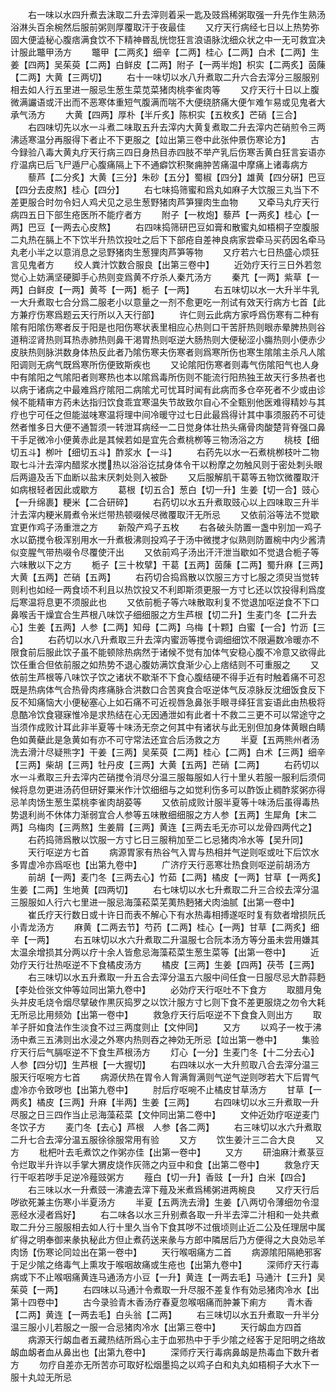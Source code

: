 <!-- { "loadSidebar": true } -->
　　右一味以水四升煮去沫取二升去滓则着采一匙及豉爲稀粥取强一升先作生熟汤浴淋头百余椀然后服前粥则厚覆取汗于夜最佳
　　又疗天行病经七日以上热势弥固大便澁秘心腹痞满食饮不下精神昬乱恍惚狂言浪语脉沈细众状之中一无可救宜决计服此鼈甲汤方
　　鼈甲【二两炙】细辛【二两】桂心【二两】白术【二两】生姜【四两】吴茱萸【二两】白鲜皮【二两】附子【一两半炮】枳实【二两炙】茵蔯【二两】大黄【三两切】
　　右十一味切以水八升煮取二升六合去滓分三服服别相去如人行五里进一服忌生葱生菜苋菜猪肉桃李雀肉等
　　又疗天行十日以上腹微满讝语或汗出而不恶寒体重短气腹满而喘不大便绕脐痛大便乍难乍易或见鬼者大承气汤方
　　大黄【四两】厚朴【半斤炙】陈枳实【五枚炙】芒硝【三合】
　　右四味切先以水一斗煮二味取五升去滓内大黄复煮取二升去滓内芒硝煎令三两沸适寒温分再服得下者止不下更服之【竝出第三卷中此张仲景伤寒论方】
　　古今録验八毒大黄丸疗天行病三四日身热目赤四肢不举产乳后伤寒舌黄白狂言妄语亦疗温病已后飞尸遁尸心腹痛隔上下不通癖饮积聚痈肿苦痛温中摩痛上诸毒病方
　　藜芦【二分炙】大黄【三分】朱砂【五分】蜀椒【四分】雄黄【四分硏】巴豆【四分去皮熬】桂心【四分】
　　右七味捣筛蜜和爲丸如麻子大饮服三丸当下不差更服合时勿令妇人鸡犬见之忌生葱野猪肉芦笋狸肉生血物
　　又牵马丸疗天行病四五日下部生疮医所不能疗者方
　　附子【一枚炮】藜芦【一两炙】桂心【一两】巴豆【一两去心皮熬】
　　右四味捣筛研巴豆如膏和散蜜丸如梧桐子空腹服二丸热在膈上不下饮半升热饮投吐之后下下部疮自差神良病家尝牵马买药因名牵马丸老小半之以意消息之忌野猪肉生葱狸肉芦笋等物
　　又疗若六七日热盛心烦狂言见鬼者方
　　绞人粪汁饮数合服良【出第三卷中】
　　近効疗天行三日外若忽觉心上妨满坚硬脚手心热则变爲黄不疗杀人秦芁汤方
　　秦芁【一两】紫草【一两】白鲜皮【一两】黄芩【一两】栀子【一两】
　　右五味切以水一大升半牛乳一大升煮取七合分爲二服老小以意量之一剂不愈更吃一剂试有效天行病方七首【此方兼疗伤寒爲题云天行所以入天行部】
　　许仁则云此病方家呼爲伤寒有二种有隂有阳隂伤寒者反于阳是也阳伤寒状表里相应心热则口干苦肝热则眼赤晕脾热则谷道稍涩肾热则耳热赤肺热则鼻干渇胃热则呕逆大肠热则大便秘涩小膓热则小便赤少皮肤热则脉洪数身体热反此者乃隂伤寒夫伤寒者则爲寒所伤也寒生隂隂主杀凡人隂阳调则无病气既爲寒所伤便致斯疾也
　　又论隂阳伤寒者则毒气伤隂阳气也人身中有隂阳之气隂阳者则寒热也本以隂爲毒所伤则不能流行阳热独王故天行多热者也以病于诸病之中最难爲疗隂阳二病隂尤可忧耳时闻有此病而多仓卒死者不少或由诊候不能精审方药未达指归饮食乖宜寒温失节故致尔自心不全甄别他医难得精妙与其疗也宁可任之但能滋味寒温将理中间冷暖守过七日此最爲得计其中事须服药不可徒然者惟多日大便不通暂须一转泄耳病经一二日觉身体壮热头痛骨肉酸楚背脊强口鼻干手足微冷小便黄赤此是其候若如是宜先合煮桃栁等三物汤浴之方
　　桃枝【细切五斗】栁叶【细切五斗】酢浆水【一斗】
　　右药先以水一石煮桃栁枝叶二物取七斗汁去滓内醋浆水搅热以浴浴讫拭身体令干以粉摩之勿触风则于密处刺头眼后两邉及舌下血断以盐末厌刺处则入被卧
　　又后服解肌干葛等五物饮微覆取汗如病根轻者因此或歇方
　　葛根【切五合】葱白【切一升】生姜【切一合】豉心【一升绵裹】粳米【二合研碎】
　　右药切以水五升煮取豉心以上四味取三升半汁去滓内粳米屑煮令米烂带热顿啜候尽微覆取汗无所忌
　　又依前浴等法不觉歇宜更作鸡子汤重泄之方
　　新殻产鸡子五枚
　　右各破头防置一盏中别加一鸡子水以筯搅令极浑别用水一升煮极沸则投鸡子于汤中微搅才似熟则防置椀中内少酱清似变腥气带热啜令尽覆使汗出
　　又依前鸡子汤出汗汗泄当歇如不觉退合栀子等六味散以下之方
　　栀子【三十枚擘】干葛【五两】茵蔯【二两】蜀升麻【三两】大黄【五两】芒硝【五两】
　　右药切合捣爲散以饮服三方寸匕服之须臾当觉转则利也如经一两食顷不利且以热饮投又不利即斯须更服一方寸匕还以饮投得利爲度后寒温将息更不须服此也
　　又依前栀子等六味散取利复不觉退加呕逆食不下口鼻喉舌干燥宜合生芦根八味饮子细细服之方生芦根【切二升】生麦门冬【二升去心】生姜【五两】人参【二两】知母【二两】乌梅【十颗】白蜜【一合】竹沥【三合】
　　右药切以水八升煮取三升去滓内蜜沥等搅令调细细饮不限遍数冷暖亦不限食前后服此饮子虽不能顿除热病然于诸候不觉有加体气安稳心腹不冷意又欲得此饮任重合但依前服之如热势不退心腹妨满饮食渐少心上痞结则不可重服之
　　又依前生芦根等八味饮子饮之诸状不歇渐不下食心腹结硬不得手近有时触着痛不可忍既是热病体气合热骨肉疼痛脉合洪数口合苦爽食合呕逆体气反凉脉反沈细饭食反下反不知痛恼大小便秘塞心上如石痛不可近视唇急鼻张手眼寻绎狂言妄语此由热极将息酷冷饮食寝寐惟冷是求热结在心无因通泄如有此者十不救二三更不可以常途守之当须作成败计耳此非半夏等十味汤无奈之何其中有诸状与此无别但加身体黄眼白睛色如黄蘗此是急黄如有亦不可守常法还宜合后汤救之方
　　半夏【五两熊州者汤洗去滑汁尽疑熊字】干姜【三两】吴茱萸【二两】桂心【二两】白术【三两】细辛【三两】柴胡【三两】牡丹皮【三两】大黄【五两】芒硝【二两】
　　右药切以水一斗煮取三升去滓内芒硝搅令消尽分温三服每服如人行十里乆若服一服利后须伺候将息勿更进汤药但研好粟米作汁饮细细与之如觉利伤多可以酢饭止稠酢浆粥亦得忌羊肉饧生葱生菜桃李雀肉胡荽等
　　又依前成败计服半夏等十味汤后虽得毒热势退利尚不休体力渐弱宜合人参等五味散细细服之方人参【五两】生犀角【末二两】乌梅肉【三两熬】生姜屑【三两】黄连【三两去毛无亦可以龙骨四两代之】
　　右药捣筛爲散以饮服一方寸匕日三服稍加至二匕忌猪肉冷水等【吴升同】
　　天行呕逆方七首
　　病源胃家有热谷气入胃与热相并气逆则呕或吐下后饮水多胃虚冷亦爲呕也【出第九卷中】
　　广济疗天行恶寒壮热食则呕逆前胡汤方
　　前胡【一两】麦门冬【三两去心】竹茹【二两】橘皮【一两】甘草【一两炙】生姜【二两】生地黄【四两切】
　　右七味切以水七升煮取二升三合绞去滓分温三服服如人行六七里进一服忌海藻菘菜芜荑热麪猪犬肉油腻【出第一卷中】
　　崔氏疗天行数日或十许日而表不解心下有水热毒相搏遂呕时复有欬者增损阮氏小青龙汤方
　　麻黄【二两去节】芍药【二两】桂心【一两】甘草【二两炙】细辛【一两】
　　右五味切以水六升煮取二升温服七合阮本汤方等分虽未尝用嫌其太温余增损其分两以疗十余人皆愈忌海藻菘菜生葱生菜等【出第一卷中】
　　近効疗天行壮热呕逆不下食橘皮汤方
　　橘皮【三两】生姜【四两】茯苓【三两】
　　右三味切以水五升煮取一升五合去滓分温五六服中间任食一日服尽忌大酢蒜麪【李处俭张文仲等竝同出第九卷中】
　　必効疗天行呕吐不下食方
　　取腊月兔头并皮毛烧令烟尽擘破作黒灰捣罗之以饮汁服方寸匕则下食不差更服烧之勿令大耗无所忌比用频効【出第一卷中】
　　救急疗天行后呕逆不下食食入则出方
　　取羊子肝如食法作生淡食不过三两度则止【文仲同】
　　又方
　　以鸡子一枚于沸汤中煮三五沸则出水浸之外寒内热则吞之神効无所忌【竝出第一巻中】
　　集验疗天行后气膈呕逆不下食生芦根汤方
　　灯心【一分】生麦门冬【十二分去心】人参【四分切】生芦根【一大握切】
　　右四味以水一大升煎取八合去滓分温三服天行呕啘方七首
　　病源伏热在胃令人胷满胷满则气逆气逆则哕若大下后胃气虚冷亦令致哕也【出第九卷中】
　　肘后疗呕啘不止橘皮甘草汤方
　　甘草【一两炙】橘皮【三两】升麻【半两】生姜【三两】
　　右四味切以水三升煮取一升尽服之日三四作当止忌海藻菘菜【文仲同出第二卷中】
　　文仲近効疗呕逆麦门冬饮子方
　　麦门冬【去心】芦根　人参【各二两】
　　右三味切以水六升煮取二升七合去滓分温五服徐徐服常用有验
　　又方
　　饮生姜汁三二合大良
　　又方
　　枇杷叶去毛煮饮之作粥亦佳【出第一卷中】
　　又方
　　研油麻汁煮菉豆令烂取半升许以手掌大猬皮烧作灰筛之内豆中和食【出第二卷中】
　　救急疗天行干呕若哕手足逆冷薤豉粥方
　　薤白【切一升】香豉【一升】白米【四合】
　　右三味以水一升煮豉一沸漉去滓下薤及米煮爲稀粥进两椀良
　　又疗天行后哕欲死兼主伤寒小半夏汤方
　　半夏【五两洗去滑】生姜【八两切令薄细勿令湿恶经水浸者爲好】
　　右二味各以水三升别煮各取一升半去滓二汁相和一处共煮取二升分三服服相去如人行十里久当令下食其哕不过俄顷则止近二公及任理居中属纩得之明奉御来彖执秘此方但止煮药送来彖与方郎中隣居后乃方便得之大良効忌羊肉饧【伤寒论同竝出在第一卷中】
　　天行喉咽痛方二首
　　病源隂阳隔絶邪客于足少隂之络毒气上熏攻于喉咽故痛或生疮也【出第九卷中】
　　深师疗天行毒病或下不止喉咽痛黄连马通汤方小豆【一升】黄连【一两去毛】马通汁【三升】吴茱萸【一两】
　　右四味以马通汁令煮取一升尽服不差复作有効忌猪肉冷水【出第十四卷中】
　　古今录验青木香汤疗春夏忽喉咽痛而肿兼下痢方
　　青木香【二两】黄连【一两去毛】白头翁【二两】
　　右三味切以水五升煮取一升半分温三服小儿若服之一服一合忌猪肉冷水【出第三卷中】
　　天行衂血方四首
　　病源天行衂血者五藏热结所爲心主于血邪热中于手少隂之经客于足阳明之络故衂血衂者血从鼻出也【出第九卷中】
　　深师疗天行毒病鼻衂是热毒血下数升者方
　　勿疗自差亦无所苦亦可取好松烟墨捣之以鸡子白和丸丸如梧桐子大水下一服十丸竝无所忌
